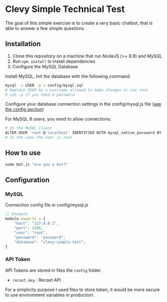 # Clevy Simple Technical Test
The goal of this simple exercise is to create a very basic chatbot, that is able to answer a few simple questions.

## Installation
1. Clone this repository on a machine that run NodeJS (>= 8.9) and MySQL
2. Run `npm install` to install dependencies
3. Configure the MySQL Database

Install MySQL. Init the database with the following command:
``` bash
mysql -u USER -p < config/mysql.sql
# Replace USER by a username allowed to make changes or use root
# use -p if you need a password
```
Configure your database connection settings in the config/mysql.js file ([see the config section](#mysql))

For MySQL 8 users, you need to allow connections:
``` bash
# In the MySQL Client
ALTER USER 'root'@'localhost' IDENTIFIED WITH mysql_native_password BY 'password'
# In the case the user is root
```

## How to use
``` bash
node bot.js "are you a bot?"
```

## Configuration

### MySQL
Connection config file in config/mysql.js
``` javascript
// Exemple
module.exports = {
	"host": "127.0.0.1",
	"port": 3306,
	"user": "root",
	"password": "password",
	"database": "clevy-simple-test",
}
```

### API Token
API Tokens are stored in files the `config` folder.
- `recast.key` : Recast API

For a simplicity purpose I used files to store token, it would be more secure to use environment variables in production.

